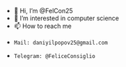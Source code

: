 - 👋 Hi, I’m @FelCon25
- 👀 I’m interested in computer science
- 📫 How to reach me
-     Mail: daniyilpopov25@gmail.com 
-     Telegram: @FeliceConsiglio

